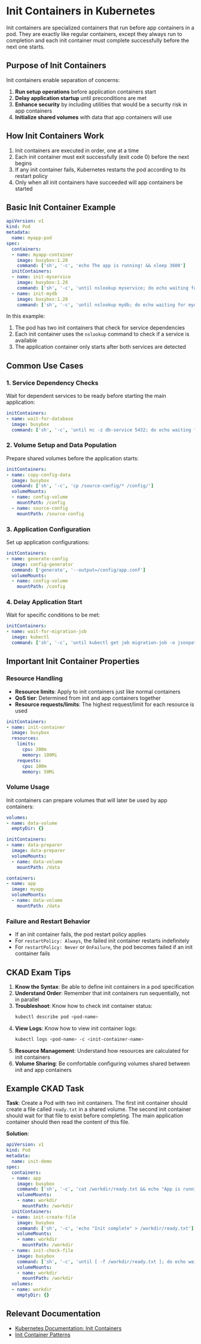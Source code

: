 # Init Containers in Kubernetes

Init containers are specialized containers that run before app containers in a pod. They are exactly like regular containers, except they always run to completion and each init container must complete successfully before the next one starts.

## Purpose of Init Containers

Init containers enable separation of concerns:

1. **Run setup operations** before application containers start
2. **Delay application startup** until preconditions are met
3. **Enhance security** by including utilities that would be a security risk in app containers
4. **Initialize shared volumes** with data that app containers will use

## How Init Containers Work

1. Init containers are executed in order, one at a time
2. Each init container must exit successfully (exit code 0) before the next begins
3. If any init container fails, Kubernetes restarts the pod according to its restart policy
4. Only when all init containers have succeeded will app containers be started

## Basic Init Container Example

```yaml
apiVersion: v1
kind: Pod
metadata:
  name: myapp-pod
spec:
  containers:
  - name: myapp-container
    image: busybox:1.28
    command: ['sh', '-c', 'echo The app is running! && sleep 3600']
  initContainers:
  - name: init-myservice
    image: busybox:1.28
    command: ['sh', '-c', 'until nslookup myservice; do echo waiting for myservice; sleep 2; done;']
  - name: init-mydb
    image: busybox:1.28
    command: ['sh', '-c', 'until nslookup mydb; do echo waiting for mydb; sleep 2; done;']
```

In this example:
1. The pod has two init containers that check for service dependencies
2. Each init container uses the `nslookup` command to check if a service is available
3. The application container only starts after both services are detected

## Common Use Cases

### 1. Service Dependency Checks

Wait for dependent services to be ready before starting the main application:

```yaml
initContainers:
- name: wait-for-database
  image: busybox
  command: ['sh', '-c', 'until nc -z db-service 5432; do echo waiting for database; sleep 2; done;']
```

### 2. Volume Setup and Data Population

Prepare shared volumes before the application starts:

```yaml
initContainers:
- name: copy-config-data
  image: busybox
  command: ['sh', '-c', 'cp /source-config/* /config/']
  volumeMounts:
  - name: config-volume
    mountPath: /config
  - name: source-config
    mountPath: /source-config
```

### 3. Application Configuration

Set up application configurations:

```yaml
initContainers:
- name: generate-config
  image: config-generator
  command: ['generate', '--output=/config/app.conf']
  volumeMounts:
  - name: config-volume
    mountPath: /config
```

### 4. Delay Application Start

Wait for specific conditions to be met:

```yaml
initContainers:
- name: wait-for-migration-job
  image: kubectl
  command: ['sh', '-c', 'until kubectl get job migration-job -o jsonpath="{.status.succeeded}" | grep 1; do sleep 5; done']
```

## Important Init Container Properties

### Resource Handling

- **Resource limits**: Apply to init containers just like normal containers
- **QoS tier**: Determined from init and app containers together
- **Resource requests/limits**: The highest request/limit for each resource is used

```yaml
initContainers:
- name: init-container
  image: busybox
  resources:
    limits:
      cpu: 200m
      memory: 100Mi
    requests:
      cpu: 100m
      memory: 50Mi
```

### Volume Usage

Init containers can prepare volumes that will later be used by app containers:

```yaml
volumes:
- name: data-volume
  emptyDir: {}

initContainers:
- name: data-preparer
  image: data-preparer
  volumeMounts:
  - name: data-volume
    mountPath: /data

containers:
- name: app
  image: myapp
  volumeMounts:
  - name: data-volume
    mountPath: /data
```

### Failure and Restart Behavior

- If an init container fails, the pod restart policy applies
- For `restartPolicy: Always`, the failed init container restarts indefinitely
- For `restartPolicy: Never` or `OnFailure`, the pod becomes failed if an init container fails

## CKAD Exam Tips

1. **Know the Syntax**: Be able to define init containers in a pod specification
2. **Understand Order**: Remember that init containers run sequentially, not in parallel
3. **Troubleshoot**: Know how to check init container status:
   ```bash
   kubectl describe pod <pod-name>
   ```
4. **View Logs**: Know how to view init container logs:
   ```bash
   kubectl logs <pod-name> -c <init-container-name>
   ```
5. **Resource Management**: Understand how resources are calculated for init containers
6. **Volume Sharing**: Be comfortable configuring volumes shared between init and app containers

## Example CKAD Task

**Task**: Create a Pod with two init containers. The first init container should create a file called `ready.txt` in a shared volume. The second init container should wait for that file to exist before completing. The main application container should then read the content of this file.

**Solution**:

```yaml
apiVersion: v1
kind: Pod
metadata:
  name: init-demo
spec:
  containers:
  - name: app
    image: busybox
    command: ['sh', '-c', 'cat /workdir/ready.txt && echo "App is running" && sleep 3600']
    volumeMounts:
    - name: workdir
      mountPath: /workdir
  initContainers:
  - name: init-create-file
    image: busybox
    command: ['sh', '-c', 'echo "Init complete" > /workdir/ready.txt']
    volumeMounts:
    - name: workdir
      mountPath: /workdir
  - name: init-check-file
    image: busybox
    command: ['sh', '-c', 'until [ -f /workdir/ready.txt ]; do echo waiting; sleep 2; done;']
    volumeMounts:
    - name: workdir
      mountPath: /workdir
  volumes:
  - name: workdir
    emptyDir: {}
```

## Relevant Documentation

- [Kubernetes Documentation: Init Containers](https://kubernetes.io/docs/concepts/workloads/pods/init-containers/)
- [Init Container Patterns](https://kubernetes.io/docs/tasks/configure-pod-container/configure-pod-initialization/)